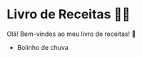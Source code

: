# Livro de Receitas :man_cook:

Olá! Bem-vindos ao meu livro de receitas! :cookie:

- Bolinho de chuva